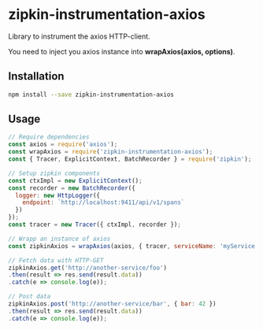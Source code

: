 # zipkin-instrumentation-axios

Library to instrument the axios HTTP-client.

You need to inject you axios instance into **wrapAxios(axios, options)**.

## Installation

```bash
npm install --save zipkin-instrumentation-axios
```

## Usage

```javascript
// Require dependencies
const axios = require('axios');
const wrapAxios = require('zipkin-instrumentation-axios');
const { Tracer, ExplicitContext, BatchRecorder } = require('zipkin');

// Setup zipkin components
const ctxImpl = new ExplicitContext();
const recorder = new BatchRecorder({
  logger: new HttpLogger({
    endpoint: `http://localhost:9411/api/v1/spans`
  })
});
const tracer = new Tracer({ ctxImpl, recorder });

// Wrapp an instance of axios
const zipkinAxios = wrapAxios(axios, { tracer, serviceName: 'myService'});

// Fetch data with HTTP-GET
zipkinAxios.get('http://another-service/foo')
.then(result => res.send(result.data))
.catch(e => console.log(e));

// Post data
zipkinAxios.post('http://another-service/bar', { bar: 42 })
.then(result => res.send(result.data))
.catch(e => console.log(e));
```
